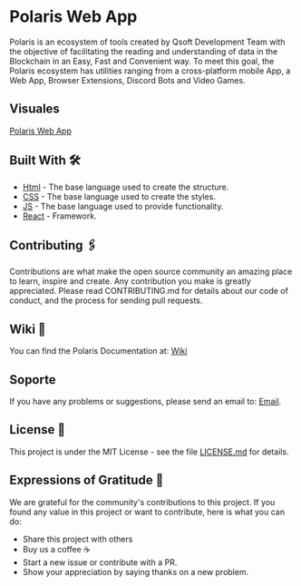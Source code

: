 # Polaris Web App

Polaris is an ecosystem of tools created by Qsoft Development Team with the objective of facilitating the reading and understanding of data in the Blockchain in an Easy, Fast and Convenient way. To meet this goal, the Polaris ecosystem has utilities ranging from a cross-platform mobile App, a Web App, Browser Extensions, Discord Bots and Video Games.

## Visuales

[Polaris Web App](/public/img/previewVideoPolaris.png)

## Built With 🛠️

- [Html](https://developer.mozilla.org/es/docs/Web/HTML) - The base language used to create the structure.
- [CSS](https://rubyonrails.org) - The base language used to create the styles.
- [JS](https://rubygems.org) - The base language used to provide functionality.
- [React](https://www.postgresql.org) - Framework. 

## Contributing 🖇️

Contributions are what make the open source community an amazing place to learn, inspire and create. Any contribution you make is greatly appreciated. Please read CONTRIBUTING.md for details about our code of conduct, and the process for sending pull requests.

## Wiki 📖

You can find the Polaris Documentation at:  [Wiki](https://docs.polarisweb3.org)

## Soporte

If you have any problems or suggestions, please send an email to: [Email](https://mailto:universe@polarisweb3.org).

## License 📄

This project is under the MIT License - see the file [LICENSE.md](LICENSE.md) for details.

## Expressions of Gratitude 🎁

We are grateful for the community's contributions to this project. If you found any value in this project or want to contribute, here is what you can do:

- Share this project with others
- Buy us a coffee ☕
- Start a new issue or contribute with a PR.
- Show your appreciation by saying thanks on a new problem.


